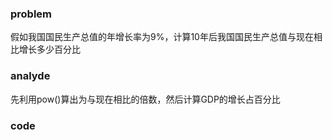 ### problem

假如我国国民生产总值的年增长率为9%，计算10年后我国国民生产总值与现在相比增长多少百分比

### analyde

先利用pow()算出为与现在相比的倍数，然后计算GDP的增长占百分比

### code
